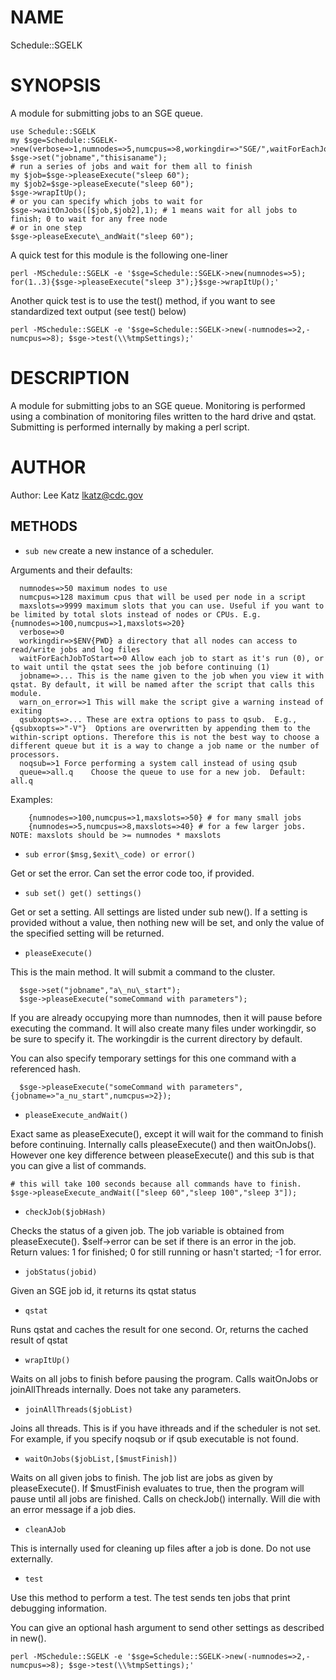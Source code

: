 # NAME

Schedule::SGELK

# SYNOPSIS

A module for submitting jobs to an SGE queue.

    use Schedule::SGELK
    my $sge=Schedule::SGELK->new(verbose=>1,numnodes=>5,numcpus=>8,workingdir=>"SGE/",waitForEachJobToStart=>1);
    $sge->set("jobname","thisisaname");
    # run a series of jobs and wait for them all to finish
    my $job=$sge->pleaseExecute("sleep 60");
    my $job2=$sge->pleaseExecute("sleep 60");
    $sge->wrapItUp();
    # or you can specify which jobs to wait for
    $sge->waitOnJobs([$job,$job2],1); # 1 means wait for all jobs to finish; 0 to wait for any free node
    # or in one step
    $sge->pleaseExecute\_andWait("sleep 60");

A quick test for this module is the following one-liner

    perl -MSchedule::SGELK -e '$sge=Schedule::SGELK->new(numnodes=>5); for(1..3){$sge->pleaseExecute("sleep 3");}$sge->wrapItUp();'

Another quick test is to use the test() method, if you want to see standardized text output (see test() below)

    perl -MSchedule::SGELK -e '$sge=Schedule::SGELK->new(-numnodes=>2,-numcpus=>8); $sge->test(\\%tmpSettings);'

# DESCRIPTION

A module for submitting jobs to an SGE queue. Monitoring is 
performed using a combination of monitoring files 
written to the hard drive and qstat.
Submitting is performed internally by making a perl script.

# AUTHOR

Author: Lee Katz <lkatz@cdc.gov>

## METHODS

- `sub new` create a new instance of a scheduler.

Arguments and their defaults:

      numnodes=>50 maximum nodes to use
      numcpus=>128 maximum cpus that will be used per node in a script
      maxslots=>9999 maximum slots that you can use. Useful if you want to be limited by total slots instead of nodes or CPUs. E.g. {numnodes=>100,numcpus=>1,maxslots=>20}
      verbose=>0
      workingdir=>$ENV{PWD} a directory that all nodes can access to read/write jobs and log files
      waitForEachJobToStart=>0 Allow each job to start as it's run (0), or to wait until the qstat sees the job before continuing (1)
      jobname=>... This is the name given to the job when you view it with qstat. By default, it will be named after the script that calls this module.
      warn_on_error=>1 This will make the script give a warning instead of exiting
      qsubxopts=>... These are extra options to pass to qsub.  E.g., {qsubxopts=>"-V"}  Options are overwritten by appending them to the within-script options. Therefore this is not the best way to choose a different queue but it is a way to change a job name or the number of processors.
      noqsub=>1 Force performing a system call instead of using qsub
      queue=>all.q    Choose the queue to use for a new job.  Default: all.q

Examples:

        {numnodes=>100,numcpus=>1,maxslots=>50} # for many small jobs
        {numnodes=>5,numcpus=>8,maxslots=>40} # for a few larger jobs. NOTE: maxslots should be >= numnodes * maxslots

- `sub error($msg,$exit\_code) or error()`

Get or set the error. Can set the error code too, if provided.

- `sub set() get() settings()`

Get or set a setting. All settings are listed under sub new().
If a setting is provided without a value, then nothing new will be set,
and only the value of the specified setting will be returned.

- `pleaseExecute()`

This is the main method. It will submit a command to the cluster.

      $sge->set("jobname","a\_nu\_start");
      $sge->pleaseExecute("someCommand with parameters");

If you are already occupying more than numnodes, then it will pause before 
executing the command. It will also create many files under workingdir, so
be sure to specify it. The workingdir is the current directory by default.

You can also specify temporary settings for this one command with a referenced hash.

      $sge->pleaseExecute("someCommand with parameters",{jobname=>"a_nu_start",numcpus=>2});

- `pleaseExecute_andWait()`

Exact same as pleaseExecute(), except it will wait for the command to finish 
before continuing. Internally calls pleaseExecute() and then waitOnJobs().
However one key difference between pleaseExecute() and this sub is that you can
give a list of commands.

    # this will take 100 seconds because all commands have to finish.
    $sge->pleaseExecute_andWait(["sleep 60","sleep 100","sleep 3"]);

- `checkJob($jobHash)`

Checks the status of a given job. The job variable is obtained from pleaseExecute().
$self->error can be set if there is an error in the job. Return values:
1 for finished; 0 for still running or hasn't started; -1 for error.

- `jobStatus(jobid)`

Given an SGE job id, it returns its qstat status

- `qstat`

Runs qstat and caches the result for one second. Or, returns the cached result of qstat

- `wrapItUp()`

Waits on all jobs to finish before pausing the program.
Calls waitOnJobs or joinAllThreads internally. Does not take any parameters.

- `joinAllThreads($jobList)`

Joins all threads.  This is if you have ithreads and if the scheduler is not set.
For example, if you specify noqsub or if qsub executable is not found.

- `waitOnJobs($jobList,[$mustFinish])`

Waits on all given jobs to finish. The job list are jobs as given by pleaseExecute().
If $mustFinish evaluates to true, then the program will pause until
all jobs are finished.
Calls on checkJob() internally. Will die with an error message if a job dies.

- `cleanAJob`

This is internally used for cleaning up files after a job is done. 
Do not use externally.

- `test`

Use this method to perform a test. The test sends 
ten jobs that print debugging information.

You can give an optional hash argument to send other settings as described in new().

    perl -MSchedule::SGELK -e '$sge=Schedule::SGELK->new(-numnodes=>2,-numcpus=>8); $sge->test(\\%tmpSettings);'

